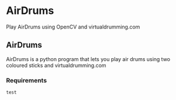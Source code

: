 # AirDrums
Play AirDrums using OpenCV and virtualdrumming.com

<h2>AirDrums</h2>

AirDrums is a python program that lets you play air drums using two coloured sticks and virtualdrumming.com

<h3>Requirements</h3>

```
test
```


